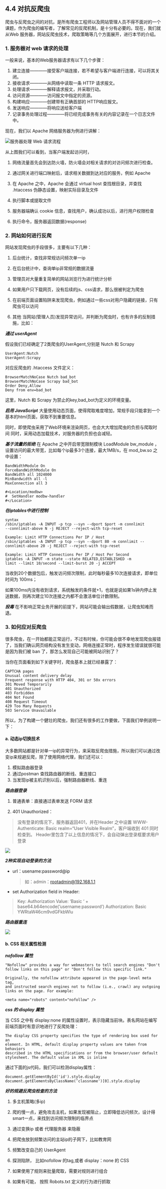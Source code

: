 ## 4.4 对抗反爬虫

爬虫与反爬虫之间的对抗，是所有爬虫工程师以及网站管理人员不得不面对的一个课题，作为爬虫的编写者，了解常见的反爬机制，是十分有必要的。现在，我们就从Web 服务器，网站反爬虫技术，爬取策略等几个方面展开，进行本节的介绍。

### 1. 服务器对 web 请求的处理
一般来说，基本的Web服务器请求有以下几个步骤：

1. 建立连接————接受客户端连接，若不希望与客户端进行连接，可以将其关闭。
2. 接收请求————从网络中读取一条 HTTP 请求报文。
3. 处理请求————解释请求报文，并采取行动。
4. 访问资源————访问报文中指定的资源。
5. 构建响应————创建带有正确首部的 HTTP响应报文。
6. 发送响应————将响应送给客户端
7. 记录事务处理过程————将已经完成事务有关的内容记录在一个日志文件中。

现在，我们以 Apache 网络服务器为例进行讲解：

![](/assets/服务器处理web请求.png)服务器处理 Web 请求流程

从上图我们可以看到，当客户端发起访问时，
 
1. 网络流量首先会到达防火墙，防火墙会对相关请求的对访问频次进行检查。

2. 通过网关进行端口映射后，请求相关数据到达对应的服务，例如 Apache

3. 在 Apache 之中，Apache 会通过 virtual host 查找根目录，并查找 .htaccess 伪静态设置，映射实际目录及文件

4. 执行脚本或提取文件

5. 服务器端确认 cookie 信息，查找用户，确认成功以后，进行用户权限检查

6. 执行命令，服务器返回数据(response)

### 2. 网站如何进行反爬
网站发现爬虫的手段很多，主要有以下几种：

1. 后台统计，查找非常规访问频次单一ip

2. 在后台统计中，查询单ip非常规的数据流量

3. 管理员对大量重复简单的网站浏览行为进行统计分析

4. 如果用户只下载网页，没有后续的js、css请求，那么很被判定为爬虫

5. 在前端页面设置陷阱来发现爬虫，例如通过一些css对用户隐藏的链接，只有爬虫可以访问

6. 其他
当网站(管理人员)发现异常访问，并判断为爬虫时，也有许多的反制措施，比如：

***通过 userAgent***

假设我们已经确定了2类爬虫的UserAgent,分别是 Nutch 和 Scrapy

```
UserAgent:Nutch
UserAgent:Scrapy
```

对应反爬虫的 .htaccess 文件定义：
```
BrowserMatchNoCase Nutch bad_bot
BrowserMatchNoCase Scrapy bad_bot
Order Deny,Allow
Deny from env=bad_bot
```
这里，Nutch 和 Scrapy 为禁止的key,bad_bot为定义的环境变量。

***启用 JavaScript***
大量使用动态页面，使得爬取难度增加，常规手段只能拿到一个基本的html页面，获取不到重要信息。

同时，即使爬虫采用了Web环境来渲染网页，也会大大增加爬虫的负担与爬取时间
同时，采用动态加载技术，对服务器的负担也会减轻。

***基于流量的拒绝***
在 Apache 之中开启带宽限制模块 LoadModule bw_module ，设置访问的最大带宽，比如每个ip最多3个连接，最大1MB/s，在 mod_bw.so 之中设置：

```
BandWidthModule On
ForceBandWidthModule On
BandWidth all 1024000
MinBandwidth all -l
MaxConnection all 3
```
```
#<Location/modbw>
#  SetHandler modbw-handler
#</Location>
```

***在iptables中进行控制***

```
syntax
/sbin/iptables -A INPUT -p tcp --syn --dport $port -m connlimit
--connlimit-above N -j REJECT --reject-with tcp-reset

Example: Limit HTTP Connections Per IP / Host
/sbin/iptables -A INPUT -p tcp --syn --dport 80 -m connlimit --
connlimit-above 20 -j REJECT --reject-with tcp-reset

Example: Limit HTTP Connections Per IP / Host Per Second
iptables -A INPUT -m state --state RELATED,ESTABLISHED -m
limit --limit 10/second --limit-burst 20 -j ACCEPT
```

当收到20个数据包后，触发访问频次限制，此时每秒最多10次连接请求，即单位时间为 100ms；

如果100ms内没有收到请求，系统触发的条件就+1，也就是说如果1s钟内停止发送数据，则再次建立10次连接之内都不会激活单位计数限制。

***投毒***
在不影响正常业务开展的前提下，网站可能会输出假数据，让爬虫知难而退。

### 3. 如何应对反爬虫
很多爬虫，在一开始都能正常运行，不过有时候，你可能会很不幸地发现爬虫报错了，当我们确认网页结构没有发生变动，网络连接正常时，程序发生错误就很可能是因为我们被 ban 了，那怎么发现自己可能被网站识别了？

当你在页面看到如下关键字时，爬虫基本上就已经暴露了：

```
CAPTCHA pages
Unusual content delivery delay
Frequent response with HTTP 404, 301 or 50x errors
301 Moved Temporarily
401 Unauthorized
403 Forbidden
404 Not Found
408 Request Timeout
429 Too Many Requests
503 Service Unavailable
```
所以，为了构建一个健壮的爬虫，我们还有很多的工作要做，下面我们举例说明一下：

#### a. 动态ip切换技术

大多数网站都是针对单一ip的异常行为，来采取反爬虫措施，所以我们可以通过改变ip来规避反爬，除了使用网络代理，我们还可以：

1. 模拟路由器登录
2. 通过postman 查找路由器的断线、重连接口
3. 当发现ip被主机识别以后，强制路由器断线、重连


***路由器登录***

1. 普通表单：直接通过表单发送 FORM 请求

2. 401 Unauthorized：
>没有登录的情况下，服务器返回401，并在Header 之中设置 WWW-Authenticate: Basic realm=“User Visible Realm”，客户端收到 401 同时检查到。
Header里包含了以上信息的情况下，会自动弹出登录框要求用户登录

![](/assets/路由器登录验证.png)

***2种实现自动登录的方法***
* url：usename:password@ip
   >如：admin：rootadmin@192.168.1.1
  
* set Authorization field in Header:
>Key: Authorization
Value: ‘Basic ‘ + base64.b64encode(‘username:password’)
Authorization: Basic YWRtaW46cm9vdGFkbWlu

***路由器重连***

![](/assets/路由器重连.png)

#### b. CSS 相关属性检测

***nofollow 属性***

```
"Nofollow" provides a way for webmasters to tell search engines "Don't
follow links on this page" or "Don't follow this specific link."

Originally, the nofollow attribute appeared in the page-level meta tag,
and instructed search engines not to follow (i.e., crawl) any outgoing
links on the page. For example:
```

`<meta name="robots" content="nofollow" />`

***css 的 display 属性***

当 CSS 之中有 display:none 的属性设置时，表示隐藏当前块。表名网站在编写前端页面时有意识地进行了反爬处理：

```
The display CSS property specifies the type of rendering box used for an
element. In HTML, default display property values are taken from behaviors
described in the HTML specifications or from the browser/user default
stylesheet. The default value in XML is inline
```
通过下面的js代码，我们可以检测display属性：

```
document.getElementById('id').style.display
document.getElementsByClassName(’classname')[0].style.display
```

***好的规避反爬虫检查的方法***

1. 多主机策略(多ip)

2. 爬的慢一点，避免攻击主机，如果发现被阻止，立即降低访问频次，设计得smart一点，来找到访问频次限制的临界点

3. 通过变换ip 或者 代理服务器 来隐蔽

4. 把爬虫放到频繁访问的主站ip的子网下，比如教育网

5. 频繁改变自己的 UserAgent

6. 探测陷阱， 比如nofollow 的tag,或者 display：none 的 CSS

7. 如果使用了规则来批量爬取，需要对规则进行组合

8. 如果有可能， 按照 Robots.txt 定义的行为进行抓取
